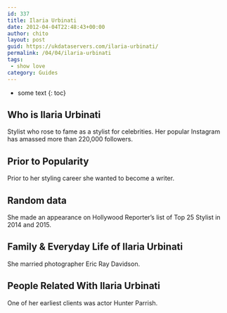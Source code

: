 ```yaml
---
id: 337
title: Ilaria Urbinati
date: 2012-04-04T22:48:43+00:00
author: chito
layout: post
guid: https://ukdataservers.com/ilaria-urbinati/
permalink: /04/04/ilaria-urbinati
tags:
 - show love
category: Guides
---
```


* some text
{: toc}


## Who is  Ilaria Urbinati
                  
                  
                  
Stylist who rose to fame as a stylist for celebrities. Her popular Instagram has amassed more than 220,000 followers.
                  
                
                
                
## Prior to Popularity 
                  
                  
                  
Prior to her styling career she wanted to become a writer.
                  
                
                
                
## Random data 
                  
                  
                  
She made an appearance on Hollywood Reporter&#8217;s list of Top 25 Stylist in 2014 and 2015.
                  
                
                
                
## Family & Everyday Life of Ilaria Urbinati
                  
                  
                  
She married photographer Eric Ray Davidson.
                  
                
                
                
## People Related With  Ilaria Urbinati
                  
                  
                  
One of her earliest clients was actor Hunter Parrish.
                  
                
              
            
          
          
          
    
    
  
